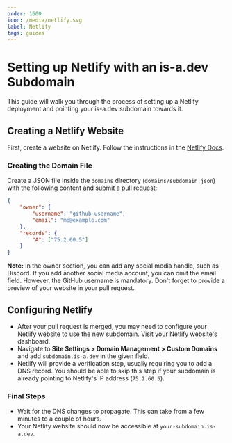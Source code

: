 ```yaml
---
order: 1600
icon: /media/netlify.svg
label: Netlify
tags: guides
---
```


# Setting up Netlify with an is-a.dev Subdomain

This guide will walk you through the process of setting up a Netlify deployment and pointing your is-a.dev subdomain towards it.

## Creating a Netlify Website

First, create a website on Netlify. Follow the instructions in the [Netlify Docs](https://docs.netlify.com/).

### Creating the Domain File

Create a JSON file inside the `domains` directory (`domains/subdomain.json`) with the following content and submit a pull request:

```json
{
    "owner": {
        "username": "github-username",
        "email": "me@example.com"
    },
    "records": {
        "A": ["75.2.60.5"]
    }
}
```

**Note:** In the owner section, you can add any social media handle, such as Discord. If you add another social media account, you can omit the email field. However, the GitHub username is mandatory. Don't forget to provide a preview of your website in your pull request.

## Configuring Netlify
- After your pull request is merged, you may need to configure your Netlify website to use the new subdomain. Visit your Netlify website's dashboard.
- Navigate to **Site Settings > Domain Management > Custom Domains** and add `subdomain.is-a.dev` in the given field.
- Netlify will provide a verification step, usually requiring you to add a DNS record. You should be able to skip this step if your subdomain is already pointing to Netlify's IP address (`75.2.60.5`).

### Final Steps
- Wait for the DNS changes to propagate. This can take from a few minutes to a couple of hours.
- Your Netlify website should now be accessible at `your-subdomain.is-a.dev`.
